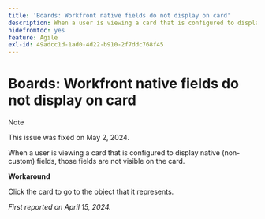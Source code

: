 ```yaml
---
title: 'Boards: Workfront native fields do not display on card'
description: When a user is viewing a card that is configured to display native (non-custom) fields, those fields are not visible on the card.
hidefromtoc: yes
feature: Agile
exl-id: 49adcc1d-1ad0-4d22-b910-2f7ddc768f45
---
```

# Boards: Workfront native fields do not display on card

>[!NOTE]
>
>This issue was fixed on May 2, 2024.

When a user is viewing a card that is configured to display native (non-custom) fields, those fields are not visible on the card.

**Workaround**

Click the card to go to the object that it represents.

_First reported on April 15, 2024._
